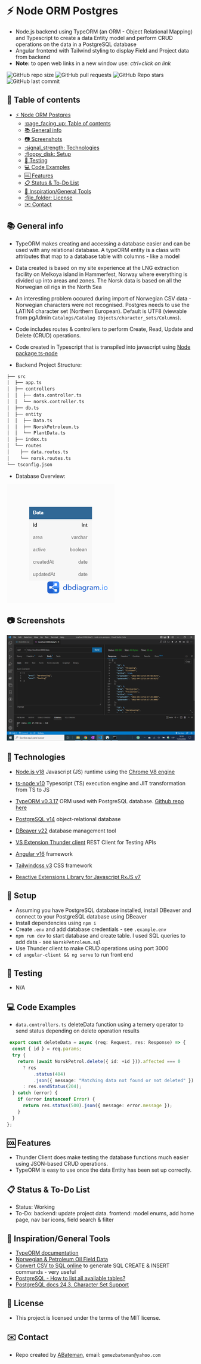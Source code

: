 # :zap: Node ORM Postgres

* Node.js backend using TypeORM (an ORM - Object Relational Mapping) and Typescript to create a data Entity model and perform CRUD operations on the data in a PostgreSQL database
* Angular frontend with Tailwind styling to display Field and Project data from backend
* **Note:** to open web links in a new window use: _ctrl+click on link_

![GitHub repo size](https://img.shields.io/github/repo-size/AndrewJBateman/node-orm-postgres?style=plastic)
![GitHub pull requests](https://img.shields.io/github/issues-pr/AndrewJBateman/node-orm-postgres?style=plastic)
![GitHub Repo stars](https://img.shields.io/github/stars/AndrewJBateman/node-orm-postgres?style=plastic)
![GitHub last commit](https://img.shields.io/github/last-commit/AndrewJBateman/node-orm-postgres?style=plastic)

## :page_facing_up: Table of contents

* [:zap: Node ORM Postgres](#zap-node-orm-postgres)
  * [:page\_facing\_up: Table of contents](#page_facing_up-table-of-contents)
  * [:books: General info](#books-general-info)
  * [:camera: Screenshots](#camera-screenshots)
  * [:signal\_strength: Technologies](#signal_strength-technologies)
  * [:floppy\_disk: Setup](#floppy_disk-setup)
  * [:wrench: Testing](#wrench-testing)
  * [:computer: Code Examples](#computer-code-examples)
  * [:cool: Features](#cool-features)
  * [:clipboard: Status \& To-Do List](#clipboard-status--to-do-list)
  * [:clap: Inspiration/General Tools](#clap-inspirationgeneral-tools)
  * [:file\_folder: License](#file_folder-license)
  * [:envelope: Contact](#envelope-contact)

## :books: General info

* TypeORM makes creating and accessing a database easier and can be used with any relational database. A typeORM entity is a class with attributes that map to a database table with columns - like a model
* Data created is based on my site experience at the LNG extraction facility on Melkoya island in Hammerfest, Norway where everything is divided up into areas and zones. The Norsk data is based on all the Norwegian oil rigs in the North Sea
* An interesting problem occured during import of Norwegian CSV data - Norwegian characters were not recognised. Postgres needs to use the LATIN4 character set (Northern European). Default is UTF8 (viewable from pgAdmin `Catalogs/Catalog Objects/character_sets/Columns`).
* Code includes routes & controllers to perform Create, Read, Update and Delete (CRUD) operations.
* Code created in Typescript that is transpiled into javascript using [Node package ts-node](https://www.npmjs.com/package/ts-node)

* Backend Project Structure:

```bash
├── src
│  ├── app.ts
│  ├── controllers
│  │  ├── data.controller.ts
│  │  └── norsk.controller.ts
│  ├── db.ts
│  ├── entity
│  │  ├── Data.ts
│  │  ├── NorskPetroleum.ts
│  │  └── PlantData.ts
│  ├── index.ts
│  └── routes
│    ├── data.routes.ts
│    └── norsk.routes.ts
└── tsconfig.json
```

* Database Overview:

![Overview](./imgs/data_class.png)

## :camera: Screenshots

![Frontend screenshot](./imgs/data.png)

## :signal_strength: Technologies

* [Node.js v18](https://nodejs.org/) Javascript (JS) runtime using the [Chrome V8 engine](https://v8.dev/)
* [ts-node v10](https://www.npmjs.com/package/ts-node) Typescript (TS) execution engine and JIT transformation from TS to JS
* [TypeORM v0.3.17](https://typeorm.io/) ORM used with PostgreSQL database. [Github repo here](https://github.com/typeorm/typeorm)
* [PostgreSQL v14](https://www.postgresql.org/) object-relational database
* [DBeaver v22](https://dbeaver.io/) database management tool
* [VS Extension Thunder client](https://www.thunderclient.com/) REST Client for Testing APIs

* [Angular v16](https://angular.io/) framework
* [Tailwindcss v3](https://tailwindcss.com/) CSS framework
* [Reactive Extensions Library for Javascript RxJS v7](https://rxjs.dev/)

## :floppy_disk: Setup

* Assuming you have PostgreSQL database installed, install DBeaver and connect to your PostgreSQL database using DBeaver
* Install dependencies using `npm i`
* Create `.env` and add database credentials - see `.example.env`
* `npm run dev` to start database and create table. I used SQL queries to add data - see `NorskPetroleum.sql`
* Use Thunder client to make CRUD operations using port 3000
* `cd angular-client && ng serve` to run front end

## :wrench: Testing

* N/A

## :computer: Code Examples

* `data.controllers.ts` deleteData function using a ternery operator to send status depending on delete operation results

```typescript
 export const deleteData = async (req: Request, res: Response) => {
  const { id } = req.params;
  try {
    return (await NorskPetrol.delete({ id: +id })).affected === 0
      ? res
          .status(404)
          .json({ message: "Matching data not found or not deleted" })
      : res.sendStatus(204);
  } catch (error) {
    if (error instanceof Error) {
      return res.status(500).json({ message: error.message });
    }
  }
};
```

## :cool: Features

* Thunder Client does make testing the database functions much easier using JSON-based CRUD operations.
* TypeORM is easy to use once the data Entity has been set up correctly.

## :clipboard: Status & To-Do List

* Status: Working
* To-Do: backend: update project data. frontend: model enums, add home page, nav bar icons, field search & filter

## :clap: Inspiration/General Tools

* [TypeORM documentation](https://typeorm.io/example-with-express)
* [Norwegian & Petroleum Oil Field Data](https://www.norskpetroleum.no/en/facts/field/)
* [Convert CSV to SQL online](https://www.convertcsv.com/csv-to-sql.htm) to generate SQL CREATE & INSERT commands - very useful
* [PostgreSQL - How to list all available tables?](https://tableplus.com/blog/2018/04/postgresql-how-to-list-all-tables.html)
* [PostgreSQL docs 24.3. Character Set Support](https://www.postgresql.org/docs/current/multibyte.html#MULTIBYTE-CHARSET-SUPPORTED)

## :file_folder: License

* This project is licensed under the terms of the MIT license.

## :envelope: Contact

* Repo created by [ABateman](https://github.com/AndrewJBateman), email: `gomezbateman@yahoo.com`
